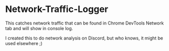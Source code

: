 # Network-Traffic-Logger
This catches network traffic that can be found in Chrome DevTools Network tab and will show in console log.

I created this to do network analysis on Discord, but who knows, it might be used elsewhere ;)